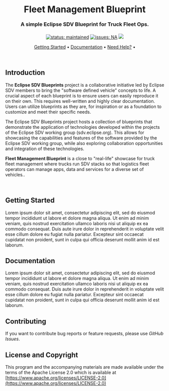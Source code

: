 <!-- banner: can be a image or a large font-->
<h1 align="center" style="font-weight: bold; margin-top: 20px; margin-bottom: 20px;">Fleet Management Blueprint</h1>

<!-- blurb: shortest possible summary (one line max) -->
<h3 align="center" style="font-weight: bold; margin-top: 20px; margin-bottom: 20px;">A simple Eclipse SDV Blueprint for Truck Fleet Ops.</h3>


<!-- badges: meaningful meta information (one line max), do NOT include anything immediately visible -->
<p align="center">
	<a href="#status"><img src="https://img.shields.io/badge/status-maintained-green.svg" alt="status: maintained"></a>
	<a href="https://github.com/eclipse-sdv-blueprints/fleet-management/issues"><img src="https://img.shields.io/github/issues/eclipse-sdv-blueprints/fleet-management.svg" alt="issues: NA"></a>
    <a href="#license-and-copyright"><img src="https://img.shields.io/github/license/eclipse-sdv-blueprints/fleet-management.svg"></a>
</p>

<!-- quick links: local links (one line max) -->
<!-- Link to the (most important) h2 chapters, but do NOT link to anything visible without scrolling -->
<p align="center">
  <a href="#getting-started">Getting Started</a> •
  <a href="#documentation">Documentation</a> •
  <a href="#support">Need Help?</a> •
</p>

<!-- separate h2 chapters with white space: <br> -->
<br>

## Introduction
The **Eclipse SDV Blueprints** project is a collaborative initiative led by Eclipse SDV members to bring the "software defined vehicle" concepts to life. A crucial aspect of each blueprint is to ensure users can easily reproduce it on their own. This requires well-written and highly clear documentation. Users can utilize blueprints as they are, for inspiration or as a foundation to customize and meet their specific needs.

The Eclipse SDV Blueprints project hosts a collection of blueprints that demonstrate the application of technologies developed within the projects of the Eclipse SDV working group (sdv.eclipse.org). This allows for showcasing the capabilities and features of the software provided by the Eclipse SDV working group, while also exploring collaboration opportunities and integration of these technologies.



**Fleet Management Blueprint** is a close to "real-life" showcase for truck fleet management where trucks run SDV stacks so that logistics fleet operators can manage apps, data and services for a diverse set of vehicles..

<br>

## Getting Started
Lorem ipsum dolor sit amet, consectetur adipiscing elit, sed do eiusmod tempor incididunt ut labore et dolore magna aliqua. Ut enim ad minim veniam, quis nostrud exercitation ullamco laboris nisi ut aliquip ex ea commodo consequat. Duis aute irure dolor in reprehenderit in voluptate velit esse cillum dolore eu fugiat nulla pariatur. Excepteur sint occaecat cupidatat non proident, sunt in culpa qui officia deserunt mollit anim id est laborum.
<br>

## Documentation

Lorem ipsum dolor sit amet, consectetur adipiscing elit, sed do eiusmod tempor incididunt ut labore et dolore magna aliqua. Ut enim ad minim veniam, quis nostrud exercitation ullamco laboris nisi ut aliquip ex ea commodo consequat. Duis aute irure dolor in reprehenderit in voluptate velit esse cillum dolore eu fugiat nulla pariatur. Excepteur sint occaecat cupidatat non proident, sunt in culpa qui officia deserunt mollit anim id est laborum.
<br>

## Contributing

If you want to contribute bug reports or feature requests, please use *GitHub Issues*.
<br>

## License and Copyright

This program and the accompanying materials are made available under the terms of the Apache License 2.0 which is available at
[https://www.apache.org/licenses/LICENSE-2.0](https://www.apache.org/licenses/LICENSE-2.0)
